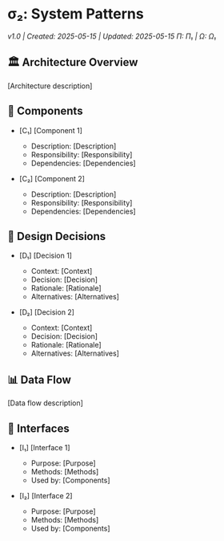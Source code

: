 # σ₂: System Patterns
*v1.0 | Created: 2025-05-15 | Updated: 2025-05-15*
*Π: Π₁ | Ω: Ω₁*

## 🏛️ Architecture Overview
[Architecture description]

## 🧩 Components
- [C₁] [Component 1]
  - Description: [Description]
  - Responsibility: [Responsibility]
  - Dependencies: [Dependencies]

- [C₂] [Component 2]
  - Description: [Description]
  - Responsibility: [Responsibility]
  - Dependencies: [Dependencies]

## 📐 Design Decisions
- [D₁] [Decision 1]
  - Context: [Context]
  - Decision: [Decision]
  - Rationale: [Rationale]
  - Alternatives: [Alternatives]

- [D₂] [Decision 2]
  - Context: [Context]
  - Decision: [Decision]
  - Rationale: [Rationale]
  - Alternatives: [Alternatives]

## 📊 Data Flow
[Data flow description]

## 🔌 Interfaces
- [I₁] [Interface 1]
  - Purpose: [Purpose]
  - Methods: [Methods]
  - Used by: [Components]

- [I₂] [Interface 2]
  - Purpose: [Purpose]
  - Methods: [Methods]
  - Used by: [Components]